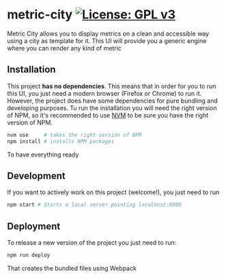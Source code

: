 # metric-city [![License: GPL v3](https://img.shields.io/badge/License-GPLv3-blue.svg)](https://www.gnu.org/licenses/gpl-3.0)

Metric City allows you to display metrics on a clean and accessible way using a city as template for it. This UI will provide you a generic engine where you can render any kind of metric

## Installation

This project **has no dependencies**. This means that in order for you to run this UI, you just need a modern browser (Firefox or Chrome) to run it. However, the project does have some dependencies for pure bundling and developing purposes. Tu run the installation you will need the right version of NPM, so it's recommended to use [NVM](https://github.com/nvm-sh/nvm) to be sure you have the right version of NPM.
```bash
nvm use     # takes the right version of NPM
npm install # installs NPM packages
```
To have everything ready

## Development

If you want to actively work on this project (welcome!), you just need to run
```bash
npm start # Starts a local server pointing localhost:8080
```

## Deployment

To release a new version of the project  you just need to run:
```bash
npm run deploy
```
That creates the bundled files using Webpack
